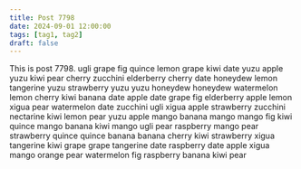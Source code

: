 ```yaml
---
title: Post 7798
date: 2024-09-01 12:00:00
tags: [tag1, tag2]
draft: false
---
```

This is post 7798.
ugli
grape
fig
quince
lemon
grape
kiwi
date
yuzu
apple
yuzu
kiwi
pear
cherry
zucchini
elderberry
cherry
date
honeydew
lemon
tangerine
yuzu
strawberry
yuzu
yuzu
honeydew
honeydew
watermelon
lemon
cherry
kiwi
banana
date
apple
date
grape
fig
elderberry
apple
lemon
xigua
pear
watermelon
date
zucchini
ugli
xigua
apple
strawberry
zucchini
nectarine
kiwi
lemon
pear
yuzu
apple
mango
banana
mango
mango
fig
kiwi
quince
mango
banana
kiwi
mango
ugli
pear
raspberry
mango
pear
strawberry
quince
quince
banana
banana
cherry
kiwi
strawberry
xigua
tangerine
kiwi
grape
grape
tangerine
date
raspberry
date
apple
xigua
mango
orange
pear
watermelon
fig
raspberry
banana
kiwi
pear
